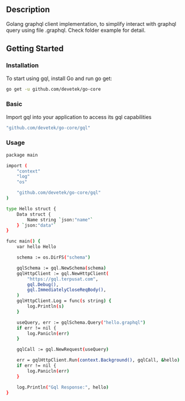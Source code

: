 ## Description

Golang graphql client implementation, to simplify interact with graphql query using file .graphql. Check folder example for detail.

## Getting Started

### Installation
To start using gql, install Go and run go get:
```sh
go get -u github.com/devetek/go-core
```

### Basic
Import gql into your application to access its gql capabilities
```sh
"github.com/devetek/go-core/gql"
```

### Usage
```sh
package main

import (
	"context"
	"log"
	"os"

	"github.com/devetek/go-core/gql"
)

type Hello struct {
	Data struct {
		Name string `json:"name"`
	} `json:"data"`
}

func main() {
	var hello Hello

	schema := os.DirFS("schema")

	gqlSchema := gql.NewSchema(schema)
	gqlHttpClient := gql.NewHttpClient(
		"https://gql.terpusat.com",
		gql.Debug(),
		gql.ImmediatelyCloseReqBody(),
	)
	gqlHttpClient.Log = func(s string) {
		log.Println(s)
	}

	useQuery, err := gqlSchema.Query("hello.graphql")
	if err != nil {
		log.Panicln(err)
	}

	gqlCall := gql.NewRequest(useQuery)

	err = gqlHttpClient.Run(context.Background(), gqlCall, &hello)
	if err != nil {
		log.Panicln(err)
	}

	log.Println("Gql Response:", hello)
}
```